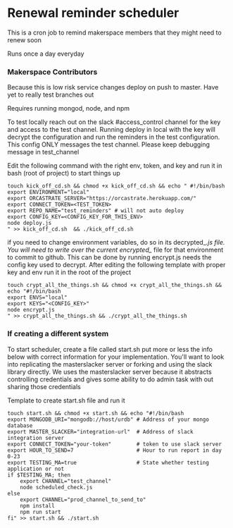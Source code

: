 # Renewal reminder scheduler

This is a cron job to remind makerspace members that they might need to renew soon

Runs once a day everyday

### Makerspace Contributors

Because this is low risk service changes deploy on push to master. Have yet to really test branches out

Requires running mongod, node, and npm

To test locally reach out on the slack #access_control channel for the key and access to the test channel. Running deploy in local with the key will decrypt the configuration and run the reminders in the test configuration. This config ONLY messages the test channel. Please keep debugging message in test_channel

Edit the following command with the right env, token, and key and run it in bash (root of project) to start things up

    touch kick_off_cd.sh && chmod +x kick_off_cd.sh && echo " #!/bin/bash
    export ENVIRONMENT="local"
    export ORCASTRATE_SERVER="https://orcastrate.herokuapp.com/"
    export CONNECT_TOKEN=<TEST_TOKEN>
    export REPO_NAME="test_reminders" # will not auto deploy
    export CONFIG_KEY=<CONFIG_KEY_FOR_THIS_ENV>
    node deploy.js
    " >> kick_off_cd.sh  && ./kick_off_cd.sh

if you need to change environment variables, do so in its decrypted_*.js file. You will need to write over the current encrypted_* file for that environment to commit to github. This can be done by running encrypt.js needs the config key used to decrypt. After editing the following template with proper key and env run it in the root of the project

    touch crypt_all_the_things.sh && chmod +x crypt_all_the_things.sh && echo "#!/bin/bash
    export ENVS="local"
    export KEYS="<CONFIG_KEY>"
    node encrypt.js
    " >> crypt_all_the_things.sh && ./crypt_all_the_things.sh

### If creating a different system

To start scheduler, create a file called start.sh put more or less the info below with correct information for your implementation. You'll want to look into replicating the masterslacker server or forking and using the slack library directly. We uses the masterslacker server because it abstracts controlling credentials and gives some ability to do admin task with out sharing those credentials

Template to create start.sh file and run it

    touch start.sh && chmod +x start.sh && echo "#!/bin/bash
    export MONGODB_URI="mongodb://host/urdb" # Address of your mongo database
    export MASTER_SLACKER="integration-url"  # Address of slack integration server
    export CONNECT_TOKEN="your-token"        # token to use slack server
    export HOUR_TO_SEND=7                    # Hour to run report in day 0-23
    export TESTING_MA=true                   # State whether testing application or not
    if $TESTING_MA; then
        export CHANNEL="test_channel"
        node scheduled_check.js
    else
        export CHANNEL="prod_channel_to_send_to"
        npm install
        npm run start
    fi" >> start.sh && ./start.sh
